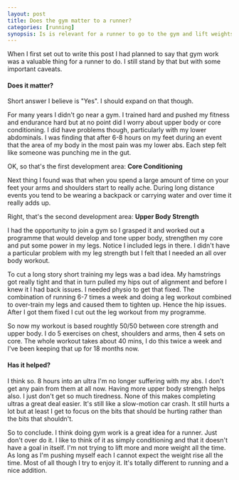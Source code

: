 ```yaml
---
layout: post
title: Does the gym matter to a runner?
categories: [running]
synopsis: Is is relevant for a runner to go to the gym and lift weights. I believe the answer is "Yes" and I try to explain why.
---
```

When I first set out to write this post I had planned to say that gym work was a valuable thing for a runner to do. I still stand by that but with some important caveats.

#### Does it matter?

Short answer I believe is "Yes". I should expand on that though.

For many years I didn't go near a gym. I trained hard and pushed my fitness and endurance hard but at no point did I worry about upper body or core conditioning. I did have problems though, particularly with my lower abdominals. I was finding that after 6-8 hours on my feet during an event that the area of my body in the most pain was my lower abs. Each step felt like someone was punching me in the gut.

OK, so that's the first development area: **Core Conditioning**

Next thing I found was that when you spend a large amount of time on your feet your arms and shoulders start to really ache. During long distance events you tend to be wearing a backpack or carrying water and over time it really adds up.

Right, that's the second development area: **Upper Body Strength**

I had the opportunity to join a gym so I grasped it and worked out a programme that would develop and tone upper body, strengthen my core and put some power in my legs. Notice I included legs in there. I didn't have a particular problem with my leg strength but I felt that I needed an all over body workout.

To cut a long story short training my legs was a bad idea. My hamstrings got really tight and that in turn pulled my hips out of alignment and before I knew it I had back issues. I needed physio to get that fixed. The combination of running 6-7 times a week and doing a leg workout combined to over-train my legs and caused them to tighten up. Hence the hip issues. After I got them fixed I cut out the leg workout from my programme.

So now my workout is based roughtly 50/50 between core strength and upper body. I do 5 exercises on chest, shoulders and arms, then 4 sets on core. The whole workout takes about 40 mins, I do this twice a week and I've been keeping that up for 18 months now.

#### Has it helped?

I think so. 8 hours into an ultra I'm no longer suffering with my abs. I don't get any pain from them at all now. Having more upper body strength helps also. I just don't get so much tiredness. None of this makes completing ultras a great deal easier. It's still like a slow-motion car crash. It still hurts a lot but at least I get to focus on the bits that should be hurting rather than the bits that shouldn't.

So to conclude. I think doing gym work is a great idea for a runner. Just don't over do it. I like to think of it as simply conditioning and that it doesn't have a goal in itself. I'm not trying to lift more and more weight all the time. As long as I'm pushing myself each I cannot expect the weight rise all the time. Most of all though I try to enjoy it. It's totally different to running and a nice addition.
